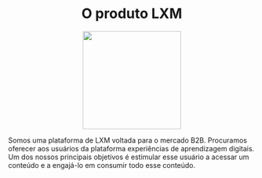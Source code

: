 <h1 align="center">O produto LXM</h1>
<p align="center"><img src="https://files.helpdocs.io/6jlv3t8j8n/other/1591227304377/skore-gree.png?t=1591227304377" width="200"></p>

Somos uma plataforma de LXM voltada para o mercado B2B. Procuramos oferecer aos usuários da plataforma experiências de aprendizagem digitais. Um dos nossos principais objetivos é estimular esse usuário a acessar um conteúdo e a engajá-lo em consumir todo esse conteúdo.
